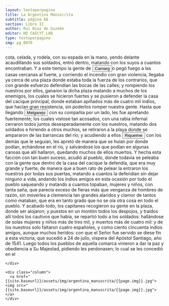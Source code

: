 ```yaml
---
layout: textoporpagina
title: La Argentina Manuscrita
subtitle: página 66
section: Libro II
author: Rui Díaz de Guzmán
editor: HD CAICYT LAB
type: textoporpagina
img: pg_0070
---
```


<div class="row">
    <div class="column">
cota, celada, y rodela, con su espada en la mano, yendo delante acaudillando sus soldados, entró dentro, matando con los suyos a cuantos encontraban. Y a este tiempo la gente de <button class="balloon" data-balloon-pos="up" data-balloon-length="large" data-balloon="Natural de Madrid; viene con Cabeza de Vaca. Es atacado por los Taberés; y los asalta en un fuerte de madera. Es ajusticiado por haber conspirado contra la vida del Gobernador Irala.">Camarg</button>o pegó fuego a las casas cercanas al fuerte, y corriendo el incendio con gran violencia, llegaba ya cerca de una plaza donde estaba toda la fuerza de los contrarios, que con grande esfuerzo defendían las bocas de las calles; y rompiendo los nuestros por ellos, ganaron la dicha plaza matando a muchos de los enemigos, los cuales se hicieron fuertes y se pusieron a defender la casa del cacique principal, donde estaban apiñados más de cuatro mil indios, que hacían gran resistencia, sin poderlos romper nuestra gente. Hasta que llegando <button class="balloon" data-balloon-pos="up" data-balloon-length="large" data-balloon="Ruy Díaz de Melgarejo (Salteras de Sevilla, 1519 – Santa Fe la Vieja, 1602) fue un militar, conquistador, explorador, estadista, minero y burócrata colonial español establecido en la región del Río de la Plata. Su vida estuvo marcada por guerras, conspiraciones, persecuciones y conflictos familiares. Junto a Juan de Salazar, Alonso Riquelme de Guzmán y Diego de Abreu se opuso al gobierno asunceno de Domingo Martínez de Irala, apoyando al deportado Álvar Núñez Cabeza de Vaca. Gobernó de manera casi absoluta e independiente la antigua provincia asuncena del Guayrá, fácticamente durante 20 años, y luego de separarla de Asunción en 1575, con el título de teniente de gobernador del Guayrá unos 15 años más.">Melgarejo</button> con su compañía por un lado, les fue apretando fuertemente; los cuales vístose tan acosados, con una rabia infernal cerraron todos juntos desesperadamente con los nuestros, matando dos soldados e hiriendo a otros muchos, se retiraron a la playa donde se ampararon de las barrancas del río; y acudiendo a ellos <button class="balloon" data-balloon-pos="up" data-balloon-length="large" data-balloon="Alonso Riquelme de Guzmán (1519-1573) fue un conquistador oriundo de Jeréz de la Frontera y sobrino del Segundo Adelantado al Río de la Plata, Álvar Núñez Cabeza de Vaca, con quien llegó al Río de la Plata en 1541. Fue uno de sus más acérrimos partidarios durante la gobernación de Cabeza de Vaca y se convirtió en una de las figuras más prominentes de la facción de los &quot;leales&quot; una vez que aquel fuera expulsado de la provincia en 1545.Fue forzado por Domigo de Irala a casarse con una de sus hijas mestizas, unión de la cual nació Ruy Díaz de Guzmán.Bibliografía:Ricardo Lafuente Machaín, Alonso Riquelme de Guzmán, Buenos Aires, Amorrurtu, 1942.Tieffemberg, Silvia, &quot;Estudio Introductorio&quot;, en Díaz de Guzmán, Ruy, Argentina. Historia del Descubrimiento y Conquista del Río de la Plata de Ruy Díaz de Guzmán, Buenos Aires, Editorial de la Facultad de Filosofía y Letras-UBA, 2012.Fuentes &quot;Información hecha en Jerez de la Frontera a pedimento de Cabeza de Vaca para verificar ciertas cartas&quot;, en Núñez Cabeza de Vaca, Álvar, Relación de los Naufragios y Comentarios de Álvar Núñez Cabeza de Vaca, adelantado y gobernador del Río de la Plata. Ilustrado con varios documentos inéditos. Tomo Segundo, Madrid, Imprenta General de Victoriano Suárez, 1906, p. 289 (GGV 52/975; AGI Justicia 1131), 1545.">Riquelme</button> con los demás que le seguían, les apretó de manera que se huían por donde podían, echándose en el río, y salvándose los que podían en algunas canoas que allí hallaron, quedando muchos de ellos muertos. Y hecha esta facción con tan buen suceso, acudió al pueblo, donde todavía se peleaba con la gente que dentro de la casa del cacique la defendía, que era muy grande y fuerte; de manera que a buen rato de pelear la entraron los nuestros por todas sus puertas, matando a cuantos la defendían sin dejar ninguno a vida, andando los indios amigos en esta ocasión por todo el pueblo saqueando y matando a cuantos topaban, mujeres y niños, con tanta saña, que parecía exceso de fieras más que venganza de hombres de razón, sin moverles a clemencia tan grandes alaridos y clamor de tantos como mataban, que era en tanto grado que no se oía otra cosa en todo el pueblo. Y acabado todo, los capitanes recogieron su gente en la plaza, donde ser alojaron; y puestos en un montón todos los despojos, y traídos allí todos los cautivos que había, se repartió todo a los soldados: hallándose de solas mujeres y niños más de tres mil, y muertos más de cuatro mil: y de los nuestros solo faltaron cuatro españoles, y como ciento cincuenta indios amigos, aunque muchos heridos: con que el Señor fue servido se diese fin a esta victoria, que sucedió a 24 de julio, víspera del Apóstol Santiago, año de 1541. Luego todos los pueblos de aquella comarca vinieron a dar la paz y obediencia a Su Majestad, pidiendo les perdonasen; lo cual se les concedió en el 


    </div>

    <div class="column">
      <a href="{{site.baseurl}}/assets/img/argentina_manuscrita/{{page.img}}.jpg"><img src="{{site.baseurl}}/assets/img/argentina_manuscrita/{{page.img}}.jpg"></a>
    </div>
</div>